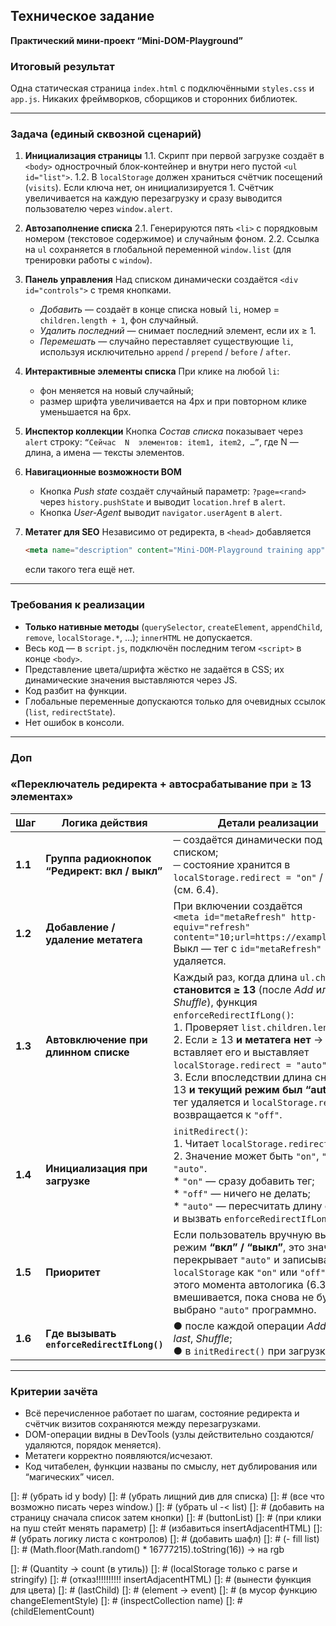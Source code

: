 ## Техническое задание

**Практический мини-проект “Mini-DOM-Playground”**

### Итоговый результат

Одна статическая страница `index.html` с подключёнными `styles.css` и `app.js`. Никаких фреймворков, сборщиков и сторонних библиотек.

---

### Задача (единый сквозной сценарий)

1. **Инициализация страницы**
   1.1. Скрипт при первой загрузке создаёт в `<body>` однострочный блок-контейнер и внутри него пустой `<ul id="list">`.
   1.2. В `localStorage` должен храниться счётчик посещений (`visits`). Если ключа нет, он инициализируется 1. Счётчик увеличивается на каждую перезагрузку и сразу выводится пользователю через `window.alert`.

2. **Автозаполнение списка**
   2.1. Генерируются пять `<li>` с порядковым номером (текстовое содержимое) и случайным фоном.
   2.2. Ссылка на `ul` сохраняется в глобальной переменной `window.list` (для тренировки работы с `window`).

3. **Панель управления**
   Над списком динамически создаётся `<div id="controls">` с тремя кнопками.

   - _Добавить_ — создаёт в конце списка новый `li`, номер = `children.length + 1`, фон случайный.
   - _Удалить последний_ — снимает последний элемент, если их ≥ 1.
   - _Перемешать_ — случайно переставляет существующие `li`, используя исключительно `append` / `prepend` / `before` / `after`.

4. **Интерактивные элементы списка**
   При клике на любой `li`:

   - фон меняется на новый случайный;
   - размер шрифта увеличивается на 4px и при повторном клике уменьшается на 6px.

5. **Инспектор коллекции**
   Кнопка _Состав списка_ показывает через `alert` строку:
   `“Сейчас  N  элементов: item1, item2, …”`, где N — длина, а имена — тексты элементов.

6. **Навигационные возможности BOM**

   - Кнопка _Push state_ создаёт случайный параметр: `?page=<rand>` через `history.pushState` и выводит `location.href` в `alert`.
   - Кнопка _User-Agent_ выводит `navigator.userAgent` в `alert`.

7. **Метатег для SEO**
   Независимо от редиректа, в `<head>` добавляется

   ```html
   <meta name="description" content="Mini-DOM-Playground training app" />
   ```

   если такого тега ещё нет.

---

### Требования к реализации

- **Только нативные методы** (`querySelector`, `createElement`, `appendChild`, `remove`, `localStorage.*`, …); `innerHTML` не допускается.
- Весь код — в `script.js`, подключён последним тегом `<script>` в конце `<body>`.
- Представление цвета/шрифта жёстко не задаётся в CSS; их динамические значения выставляются через JS.
- Код разбит на функции.
- Глобальные переменные допускаются только для очевидных ссылок (`list`, `redirectState`).
- Нет ошибок в консоли.

---

### Доп

### «Переключатель редиректа + автосрабатывание при ≥ 13 элементах»

| Шаг     | Логика действия                               | Детали реализации                                                                                                                                                                                                                                                                                                                                                                                             |
| ------- | --------------------------------------------- | ------------------------------------------------------------------------------------------------------------------------------------------------------------------------------------------------------------------------------------------------------------------------------------------------------------------------------------------------------------------------------------------------------------- |
| **1.1** | **Группа радиокнопок “Редирект: вкл / выкл”** | ─ создаётся динамически под списком;<br>─ состояние хранится в `localStorage.redirect = "on"` / `"off"` (см. 6.4).                                                                                                                                                                                                                                                                                            |
| **1.2** | **Добавление / удаление метатега**            | При включении создаётся<br>`<meta id="metaRefresh" http-equiv="refresh" content="10;url=https://example.com">`<br>Выкл — тег с `id="metaRefresh"` удаляется.                                                                                                                                                                                                                                                  |
| **1.3** | **Автовключение при длинном списке**          | Каждый раз, когда длина `ul.children` **становится ≥ 13** (после _Add_ или _Shuffle_), функция `enforceRedirectIfLong()`:<br>1. Проверяет `list.children.length`.<br>2. Если ≥ 13 **и метатега нет** → вставляет его и выставляет `localStorage.redirect = "auto"`.<br>3. Если впоследствии длина снова < 13 **и текущий режим был “auto”** → тег удаляется и `localStorage.redirect` возвращается к `"off"`. |
| **1.4** | **Инициализация при загрузке**                | `initRedirect()`:<br>1. Читает `localStorage.redirect`.<br>2. Значение может быть `"on"`, `"off"`, `"auto"`.<br> \* `"on"` — сразу добавить тег;<br> \* `"off"` — ничего не делать;<br> \* `"auto"` — пересчитать длину списка и вызвать `enforceRedirectIfLong()`.                                                                                                                                           |
| **1.5** | **Приоритет**                                 | Если пользователь вручную выбирает режим **“вкл” / “выкл”**, это значение перекрывает `"auto"` и записывается в `localStorage` как `"on"` или `"off"`. С этого момента автологика (6.3) не вмешивается, пока снова не будет выбрано `"auto"` программно.                                                                                                                                                      |
| **1.6** | **Где вызывать `enforceRedirectIfLong()`**    | ● после каждой операции _Add_, _Delete last_, _Shuffle_;<br>● в `initRedirect()` при загрузке.                                                                                                                                                                                                                                                                                                                |

---

### Критерии зачёта

- Всё перечисленное работает по шагам, состояние редиректа и счётчик визитов сохраняются между перезагрузками.
- DOM-операции видны в DevTools (узлы действительно создаются/удаляются, порядок меняется).
- Метатеги корректно появляются/исчезают.
- Код читабелен, функции названы по смыслу, нет дублирования или “магических” чисел.

[]: # (убрать id у body)
[]: # (убрать лищний див для списка)
[]: # (все что возможно писать через window.)
[]: # (убрать ul -< list)
[]: # (добавить на страницу сначала список затем кнопки)
[]: # (buttonList)
[]: # (при клики на пуш стейт менять параметр)
[]: # (избавиться insertAdjacentHTML)
[]: # (убрать логику листа с контролов)
[]: # (добавить шафл)
[]: # (- fill list)
[]: # (Math.floor(Math.random() \* 16777215).toString(16)) -> на rgb

[]: # (Quantity -> count (в утиль))
[]: # (localStorage только с parse и stringify)
[]: # (отказ!!!!!!!!!! insertAdjacentHTML)
[]: # (вынести функция для цвета)
[]: # (lastChild)
[]: # (element -> event)
[]: # (в мусор функцию changeElementStyle)
[]: # (inspectCollection name)
[]: # (childElementCount)
